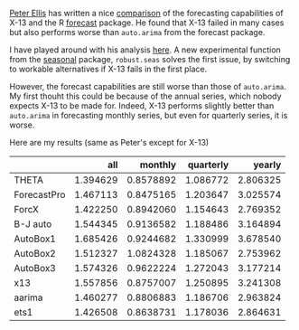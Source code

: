 [Peter Ellis](https://github.com/ellisp/) has written a nice
[comparison](http://ellisp.github.io/blog/2015/12/21/m3-and-x13/) of the
forecasting capabilities of X-13 and the R
[forecast](https://github.com/robjhyndman/forecast) package. He found that X-13
failed in many cases but also performs worse than `auto.arima` from the
forecast package.

I have played around with his analysis 
[here](https://github.com/christophsax/forecast-tests/blob/master/analysis/1-auto.arima-v-X13-v-ets.R). 
A new experimental function from the
[seasonal](https://github.com/christophsax/seasonal) package, `robust.seas`
solves the first issue, by switching to workable alternatives if X-13 fails in
the first place.

However, the forecast capabilities are still worse than those of `auto.arima`.
My first thouht this could be because of the annual series, which nobody expects
X-13 to be made for. Indeed, X-13 performs slightly better than `auto.arima` in
forecasting monthly series, but even for quarterly series, it is worse.

Here are my results (same as Peter's except for X-13)

|            |      all|   monthly| quarterly|   yearly|
|:-----------|--------:|---------:|---------:|--------:|
|THETA       | 1.394629| 0.8578892|  1.086772| 2.806325|
|ForecastPro | 1.467113| 0.8475165|  1.203647| 3.025574|
|ForcX       | 1.422250| 0.8942060|  1.154643| 2.769352|
|B-J auto    | 1.544345| 0.9136582|  1.188486| 3.164894|
|AutoBox1    | 1.685426| 0.9244682|  1.330999| 3.678540|
|AutoBox2    | 1.512327| 1.0824328|  1.185067| 2.753962|
|AutoBox3    | 1.574326| 0.9622224|  1.272043| 3.177214|
|x13         | 1.557856| 0.8757007|  1.250895| 3.241308|
|aarima      | 1.460277| 0.8806883|  1.186706| 2.963824|
|ets1        | 1.426508| 0.8638731|  1.178036| 2.864631|
